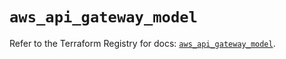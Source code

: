 # `aws_api_gateway_model`

Refer to the Terraform Registry for docs: [`aws_api_gateway_model`](https://registry.terraform.io/providers/hashicorp/aws/5.70.0/docs/resources/api_gateway_model).
